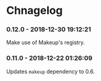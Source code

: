 # Chnagelog

<!-- %% CHANGELOG_ENTRIES %% -->

### 0.12.0 - 2018-12-30 19:12:21

Make use of Makeup's registry.


### 0.11.0 - 2018-12-22 01:26:09

Updates `makeup` dependency to 0.6.


